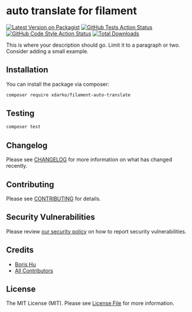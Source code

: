 # auto translate for filament

[![Latest Version on Packagist](https://img.shields.io/packagist/v/xdarko/filament-auto-translate.svg?style=flat-square)](https://packagist.org/packages/xdarko/filament-auto-translate)
[![GitHub Tests Action Status](https://img.shields.io/github/actions/workflow/status/darko/filament-auto-translate/run-tests.yml?branch=main&label=tests&style=flat-square)](https://github.com/hubo502/filament-auto-translate/actions?query=workflow%3Arun-tests+branch%3Amain)
[![GitHub Code Style Action Status](https://img.shields.io/github/actions/workflow/status/hubo502/filament-auto-translate/fix-php-code-styling.yml?branch=main&label=code%20style&style=flat-square)](https://github.com/hubo502/filament-auto-translate/actions?query=workflow%3A"Fix+PHP+code+styling"+branch%3Amain)
[![Total Downloads](https://img.shields.io/packagist/dt/xdarko/filament-auto-translate.svg?style=flat-square)](https://packagist.org/packages/xdarko/filament-auto-translate)



This is where your description should go. Limit it to a paragraph or two. Consider adding a small example.

## Installation

You can install the package via composer:

```bash
composer require xdarko/filament-auto-translate
```

## Testing

```bash
composer test
```

## Changelog

Please see [CHANGELOG](CHANGELOG.md) for more information on what has changed recently.

## Contributing

Please see [CONTRIBUTING](.github/CONTRIBUTING.md) for details.

## Security Vulnerabilities

Please review [our security policy](../../security/policy) on how to report security vulnerabilities.

## Credits

- [Boris Hu](https://github.com/hubo502)
- [All Contributors](../../contributors)

## License

The MIT License (MIT). Please see [License File](LICENSE.md) for more information.
